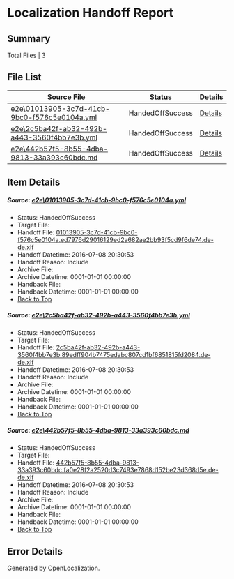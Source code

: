 # <a name='report-top'></a> Localization Handoff Report

## Summary
 Total Files | 3

## File List
 Source File | Status | Details 
 ----------- | ------ | ------- 
 [e2e\01013905-3c7d-41cb-9bc0-f576c5e0104a.yml](https://github.com/OpenLocalizationTestOrg/oltest/blob/df35f0085b58abe393d9948f2a20162bbc25699c/e2e/01013905-3c7d-41cb-9bc0-f576c5e0104a.yml) | HandedOffSuccess | [Details](#629e62865ca2c4c450707f093769c896254edc791)
 [e2e\2c5ba42f-ab32-492b-a443-3560f4bb7e3b.yml](https://github.com/OpenLocalizationTestOrg/oltest/blob/df35f0085b58abe393d9948f2a20162bbc25699c/e2e/2c5ba42f-ab32-492b-a443-3560f4bb7e3b.yml) | HandedOffSuccess | [Details](#b80c4cadff068dcef79372960086e7401fc5da502)
 [e2e\442b57f5-8b55-4dba-9813-33a393c60bdc.md](https://github.com/OpenLocalizationTestOrg/oltest/blob/df35f0085b58abe393d9948f2a20162bbc25699c/e2e/442b57f5-8b55-4dba-9813-33a393c60bdc.md) | HandedOffSuccess | [Details](#b99867096dd17f2111d249eee80728a00452acc23)

## Item Details
##### <a name='629e62865ca2c4c450707f093769c896254edc791'></a> Source: [e2e\01013905-3c7d-41cb-9bc0-f576c5e0104a.yml](https://github.com/OpenLocalizationTestOrg/oltest/blob/df35f0085b58abe393d9948f2a20162bbc25699c/e2e/01013905-3c7d-41cb-9bc0-f576c5e0104a.yml)
* Status: HandedOffSuccess
* Target File: 
* Handoff File: [01013905-3c7d-41cb-9bc0-f576c5e0104a.ed7976d29016129ed2a682ae2bb93f5cd9f6de74.de-de.xlf](https://github.com/OpenLocalizationTestOrg/olhandoff-e2e/blob/808ea5f0c02c9d71fd6c26848b321e8408d20cf6/ol-handoff/OpenLocalizationTestOrg/oltest-dede-fly/ci/ht/01013905-3c7d-41cb-9bc0-f576c5e0104a.ed7976d29016129ed2a682ae2bb93f5cd9f6de74.de-de.xlf)
* Handoff Datetime: 2016-07-08 20:30:53
* Handoff Reason: Include
* Archive File: 
* Archive Datetime: 0001-01-01 00:00:00
* Handback File: 
* Handback Datetime: 0001-01-01 00:00:00
* [Back to Top](#report-top)

##### <a name='b80c4cadff068dcef79372960086e7401fc5da502'></a> Source: [e2e\2c5ba42f-ab32-492b-a443-3560f4bb7e3b.yml](https://github.com/OpenLocalizationTestOrg/oltest/blob/df35f0085b58abe393d9948f2a20162bbc25699c/e2e/2c5ba42f-ab32-492b-a443-3560f4bb7e3b.yml)
* Status: HandedOffSuccess
* Target File: 
* Handoff File: [2c5ba42f-ab32-492b-a443-3560f4bb7e3b.89edff904b7475edabc807cd1bf6851815fd2084.de-de.xlf](https://github.com/OpenLocalizationTestOrg/olhandoff-e2e/blob/808ea5f0c02c9d71fd6c26848b321e8408d20cf6/ol-handoff/OpenLocalizationTestOrg/oltest-dede-fly/ci/ht/2c5ba42f-ab32-492b-a443-3560f4bb7e3b.89edff904b7475edabc807cd1bf6851815fd2084.de-de.xlf)
* Handoff Datetime: 2016-07-08 20:30:53
* Handoff Reason: Include
* Archive File: 
* Archive Datetime: 0001-01-01 00:00:00
* Handback File: 
* Handback Datetime: 0001-01-01 00:00:00
* [Back to Top](#report-top)

##### <a name='b99867096dd17f2111d249eee80728a00452acc23'></a> Source: [e2e\442b57f5-8b55-4dba-9813-33a393c60bdc.md](https://github.com/OpenLocalizationTestOrg/oltest/blob/df35f0085b58abe393d9948f2a20162bbc25699c/e2e/442b57f5-8b55-4dba-9813-33a393c60bdc.md)
* Status: HandedOffSuccess
* Target File: 
* Handoff File: [442b57f5-8b55-4dba-9813-33a393c60bdc.fa0e28f2a2520d3c7493e7868d152be23d368d5e.de-de.xlf](https://github.com/OpenLocalizationTestOrg/olhandoff-e2e/blob/808ea5f0c02c9d71fd6c26848b321e8408d20cf6/ol-handoff/OpenLocalizationTestOrg/oltest-dede-fly/ci/ht/442b57f5-8b55-4dba-9813-33a393c60bdc.fa0e28f2a2520d3c7493e7868d152be23d368d5e.de-de.xlf)
* Handoff Datetime: 2016-07-08 20:30:53
* Handoff Reason: Include
* Archive File: 
* Archive Datetime: 0001-01-01 00:00:00
* Handback File: 
* Handback Datetime: 0001-01-01 00:00:00
* [Back to Top](#report-top)


## Error Details

Generated by OpenLocalization.
